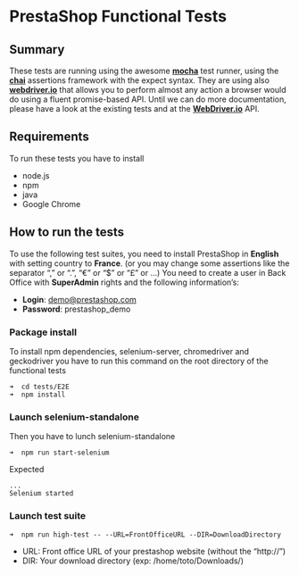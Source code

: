 # PrestaShop Functional Tests
## Summary
These tests are running using the awesome **[mocha](https://mochajs.org/)** test runner, using the **[chai](http://chaijs.com/)** assertions framework with the expect syntax.
They are using also **[webdriver.io](http://webdriver.io/)** that allows you to perform almost any action a browser would do using a fluent promise-based API.
Until we can do more documentation, please have a look at the existing tests and at the **[WebDriver.io](http://webdriver.io/api.html)** API.

## Requirements 
To run these tests you have to install
* node.js
* npm
* java
* Google Chrome

## How to run the tests
To use the following test suites, you need to install PrestaShop in **English** with setting country to **France**. (or you may change some assertions like the separator “,” or “.”, “€” or “$” or “£” or …) You need to create a user in Back Office with **SuperAdmin** rights and the following information’s:

* **Login**: demo@prestashop.com
* **Password**: prestashop_demo

### Package install

To install npm dependencies, selenium-server, chromedriver and geckodriver you have to run this command on the root directory of the functional tests
```
➜  cd tests/E2E
➜  npm install
```

### Launch selenium-standalone

Then you have to lunch selenium-standalone 
```
➜  npm run start-selenium
```

Expected

```
...
Selenium started
```

### Launch test suite


```
➜  npm run high-test -- --URL=FrontOfficeURL --DIR=DownloadDirectory
```
* URL: Front office URL of your prestashop website (without the “http://”)
* DIR: Your download directory (exp: /home/toto/Downloads/) 

